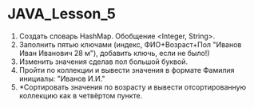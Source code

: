 # JAVA_Lesson_5
1. Создать словарь HashMap. Обобщение <Integer, String>.
2. Заполнить пятью ключами (индекс, ФИО+Возраст+Пол "Иванов Иван Иванович 28 м"), добавить ключь, если не было!)
3. Изменить значения сделав пол большой буквой.
4. Пройти по коллекции и вывести значения в формате Фамилия инициалы: "Иванов И.И."
5. *Сортировать значения по возрасту и вывести отсортированную коллекцию как в четвёртом пункте.
